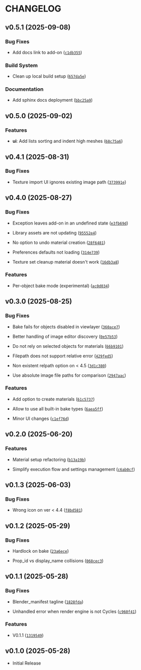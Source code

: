 # CHANGELOG

<!-- version list -->

## v0.5.1 (2025-09-08)

### Bug Fixes

- Add docs link to add-on
  ([`c1db355`](https://github.com/pawsgineer/b3d_paws_bakery/commit/c1db3554050c245e104f5f3cf03e5cd7a44ca30c))

### Build System

- Clean up local build setup
  ([`657da5e`](https://github.com/pawsgineer/b3d_paws_bakery/commit/657da5e3eb1aeaa6f2312e1e5ce3cdfe52365a7a))

### Documentation

- Add sphinx docs deployment
  ([`bbc25a9`](https://github.com/pawsgineer/b3d_paws_bakery/commit/bbc25a97855d7502a41147b814d0cbd9b89ef5d4))


## v0.5.0 (2025-09-02)

### Features

- **ui**: Add lists sorting and indent high meshes
  ([`68c75a6`](https://github.com/pawsgineer/b3d_paws_bakery/commit/68c75a61b0b40841eb0ddd7ea89c334d413885f9))


## v0.4.1 (2025-08-31)

### Bug Fixes

- Texture import UI ignores existing image path
  ([`373991e`](https://github.com/pawsgineer/b3d_paws_bakery/commit/373991e1ea6ec4d6c0650a6357ae56e3cfe7aa22))


## v0.4.0 (2025-08-27)

### Bug Fixes

- Exception leaves add-on in an undefined state
  ([`e3fb69d`](https://github.com/pawsgineer/b3d_paws_bakery/commit/e3fb69d8937bc58396a53cb0cf81013baff28811))

- Library assets are not updating
  ([`95552e4`](https://github.com/pawsgineer/b3d_paws_bakery/commit/95552e464be2b96ff567b069766585c093bd28c4))

- No option to undo material creation
  ([`28f6481`](https://github.com/pawsgineer/b3d_paws_bakery/commit/28f6481ba884254f3114ff50ebeddbedb34c3944))

- Preferences defaults not loading
  ([`314e739`](https://github.com/pawsgineer/b3d_paws_bakery/commit/314e739c0fedc94fc460f61492e1444622764730))

- Texture set cleanup material doesn't work
  ([`16db3a8`](https://github.com/pawsgineer/b3d_paws_bakery/commit/16db3a8c6d89b37db033526b6856789438d08932))

### Features

- Per-object bake mode (experimental)
  ([`ac0d034`](https://github.com/pawsgineer/b3d_paws_bakery/commit/ac0d0347b8f405288746701bced01b970bdcf04c))


## v0.3.0 (2025-08-25)

### Bug Fixes

- Bake fails for objects disabled in viewlayer
  ([`360ace7`](https://github.com/pawsgineer/b3d_paws_bakery/commit/360ace7eb1094e63467cf075c6d84894e2b3378f))

- Better handling of image editor discovery
  ([`0e57b53`](https://github.com/pawsgineer/b3d_paws_bakery/commit/0e57b53ddedafc8ff0c1d3beea82ec00870d7869))

- Do not rely on selected objects for materials
  ([`66b9101`](https://github.com/pawsgineer/b3d_paws_bakery/commit/66b9101396fb08f28403ff164d622d1b58090f05))

- Filepath does not support relative error
  ([`429fed5`](https://github.com/pawsgineer/b3d_paws_bakery/commit/429fed532742844fc02a68bd5a70ab28dd18e998))

- Non existent relpath option on < 4.5
  ([`3d1c380`](https://github.com/pawsgineer/b3d_paws_bakery/commit/3d1c3808509726d9555606eae7bd50d002e108ba))

- Use absolute image file paths for comparison
  ([`2947aac`](https://github.com/pawsgineer/b3d_paws_bakery/commit/2947aac8a3c1ba67be338a6a8b023dc743b21132))

### Features

- Add option to create materials
  ([`61c5737`](https://github.com/pawsgineer/b3d_paws_bakery/commit/61c5737c20709f7d3112e9028bd9398583f866aa))

- Allow to use all built-in bake types
  ([`6aea5ff`](https://github.com/pawsgineer/b3d_paws_bakery/commit/6aea5ffe8fbd18145211ded904396952e5083e28))

- Minor UI changes
  ([`c1ef76d`](https://github.com/pawsgineer/b3d_paws_bakery/commit/c1ef76d1930d08d96d8b84ea98f9ad84d3ea382b))


## v0.2.0 (2025-06-20)

### Features

- Material setup refactoring
  ([`b13a19b`](https://github.com/pawsgineer/b3d_paws_bakery/commit/b13a19b527fc88b9fd213a4c6d922d3a0bf16ad1))

- Simplify execution flow and settings management
  ([`c6ab0cf`](https://github.com/pawsgineer/b3d_paws_bakery/commit/c6ab0cf83197e0e0fef26fd61eaa5f5245972c01))


## v0.1.3 (2025-06-03)

### Bug Fixes

- Wrong icon on ver < 4.4
  ([`f8bd581`](https://github.com/pawsgineer/b3d_paws_bakery/commit/f8bd581ee2c48e8036b7fbdb0df2392080f9aaa8))


## v0.1.2 (2025-05-29)

### Bug Fixes

- Hardlock on bake
  ([`23a6ece`](https://github.com/pawsgineer/b3d_paws_bakery/commit/23a6eceb0b9fb3ed1320b9fff47c2bce6cb3cfe2))

- Prop_id vs display_name collisions
  ([`068cec3`](https://github.com/pawsgineer/b3d_paws_bakery/commit/068cec3ab5c7265717bd1bdb19bc06e56d556b0b))


## v0.1.1 (2025-05-28)

### Bug Fixes

- Blender_manifest tagline
  ([`1828fda`](https://github.com/pawsgineer/b3d_paws_bakery/commit/1828fda8a258c4ab69e7d048758a91d8e522ab69))

- Unhandled error when render engine is not Cycles
  ([`c960f41`](https://github.com/pawsgineer/b3d_paws_bakery/commit/c960f4147901ca487c5939085ca0d0dcb0618961))

### Features

- V0.1.1
  ([`1319549`](https://github.com/pawsgineer/b3d_paws_bakery/commit/131954970d9f408cf7b660c8b01d4354a60ebc77))


## v0.1.0 (2025-05-28)

- Initial Release
